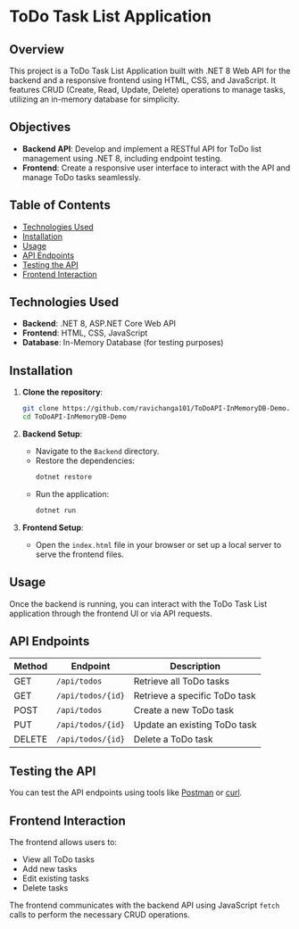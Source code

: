 # ToDo Task List Application

## Overview

This project is a ToDo Task List Application built with .NET 8 Web API for the backend and a responsive frontend using HTML, CSS, and JavaScript. It features CRUD (Create, Read, Update, Delete) operations to manage tasks, utilizing an in-memory database for simplicity.

## Objectives

- **Backend API**: Develop and implement a RESTful API for ToDo list management using .NET 8, including endpoint testing.
- **Frontend**: Create a responsive user interface to interact with the API and manage ToDo tasks seamlessly.

## Table of Contents

- [Technologies Used](#technologies-used)
- [Installation](#installation)
- [Usage](#usage)
- [API Endpoints](#api-endpoints)
- [Testing the API](#testing-the-api)
- [Frontend Interaction](#frontend-interaction)

## Technologies Used

- **Backend**: .NET 8, ASP.NET Core Web API
- **Frontend**: HTML, CSS, JavaScript
- **Database**: In-Memory Database (for testing purposes)

## Installation

1. **Clone the repository**:
   ```bash
   git clone https://github.com/ravichanga101/ToDoAPI-InMemoryDB-Demo.git
   cd ToDoAPI-InMemoryDB-Demo
   ```

2. **Backend Setup**:
   - Navigate to the `Backend` directory.
   - Restore the dependencies:
     ```bash
     dotnet restore
     ```
   - Run the application:
     ```bash
     dotnet run
     ```

3. **Frontend Setup**:
   - Open the `index.html` file in your browser or set up a local server to serve the frontend files.

## Usage

Once the backend is running, you can interact with the ToDo Task List application through the frontend UI or via API requests.

## API Endpoints

| Method | Endpoint          | Description                      |
|--------|-------------------|----------------------------------|
| GET    | `/api/todos`      | Retrieve all ToDo tasks         |
| GET    | `/api/todos/{id}` | Retrieve a specific ToDo task   |
| POST   | `/api/todos`      | Create a new ToDo task          |
| PUT    | `/api/todos/{id}` | Update an existing ToDo task    |
| DELETE | `/api/todos/{id}` | Delete a ToDo task              |

## Testing the API

You can test the API endpoints using tools like [Postman](https://www.postman.com/) or [curl](https://curl.se/).

## Frontend Interaction

The frontend allows users to:
- View all ToDo tasks
- Add new tasks
- Edit existing tasks
- Delete tasks

The frontend communicates with the backend API using JavaScript `fetch` calls to perform the necessary CRUD operations.
